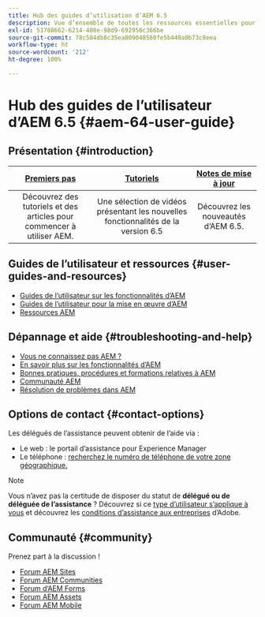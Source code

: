 ```yaml
---
title: Hub des guides d’utilisation d’AEM 6.5
description: Vue d’ensemble de toutes les ressources essentielles pour comprendre, installer, gérer et utiliser AEM 6.5.
exl-id: 51788662-6214-408e-98d9-692950c366be
source-git-commit: 78c584db8c35ea809048580fe5b440a0b73c8eea
workflow-type: ht
source-wordcount: '212'
ht-degree: 100%

---
```


# Hub des guides de l’utilisateur d’AEM 6.5 {#aem-64-user-guide}

## Présentation {#introduction}

| [Premiers pas](https://experienceleague.adobe.com/docs/experience-manager-cloud-service/content/home.html?lang=fr) | [Tutoriels](https://experienceleague.adobe.com/docs/experience-manager-tutorials.html?lang=fr) | [Notes de mise à jour](https://experienceleague.adobe.com/docs/experience-manager-65/release-notes/release-notes.html?lang=fr) |
|:-:|:-:|:-:|
| Découvrez des tutoriels et des articles pour commencer à utiliser AEM. | Une sélection de vidéos présentant les nouvelles fonctionnalités de la version 6.5 | Découvrez les nouveautés d’AEM 6.5. |

## Guides de l’utilisateur et ressources {#user-guides-and-resources}

* [Guides de l’utilisateur sur les fonctionnalités d’AEM](capabilities.md)
* [Guides de l’utilisateur pour la mise en œuvre d’AEM](implementation.md)
* [Ressources AEM](resources.md)

## Dépannage et aide {#troubleshooting-and-help}

* [Vous ne connaissez pas AEM ?](new.md)
* [En savoir plus sur les fonctionnalités d’AEM](learn.md)
* [Bonnes pratiques, procédures et formations relatives à AEM](best-practice.md)
* [Communauté AEM](community.md)
* [Résolution de problèmes dans AEM](troubleshooting.md)

## Options de contact {#contact-options}

Les délégués de l’assistance peuvent obtenir de l’aide via :

* Le web : le portail d’assistance pour Experience Manager
* Le téléphone : [recherchez le numéro de téléphone de votre zone géographique.](https://experienceleague.adobe.com/?support-tab=home&amp;lang=fr#support)

>[!NOTE]
>
>Vous n’avez pas la certitude de disposer du statut de **délégué ou de déléguée de l’assistance** ? Découvrez si ce [type d’utilisateur s’applique à vous](https://helpx.adobe.com/fr/experience-cloud/supported-users.html) et découvrez les [conditions d’assistance aux entreprises](https://helpx.adobe.com/fr/support/programs/enterprise-support-terms.html) d’Adobe.

## Communauté {#community}

Prenez part à la discussion !

* [Forum AEM Sites](https://help-forums.adobe.com/content/adobeforums/en/experience-manager-forum/adobe-experience-manager.html)
* [Forum AEM Communities](https://help-forums.adobe.com/content/adobeforums/en/experience-manager-forum/aem-communities.html)
* [Forum d’AEM Forms](https://help-forums.adobe.com/content/adobeforums/en/experience-manager-forum/aem-forms.html)
* [Forum AEM Assets](https://help-forums.adobe.com/content/adobeforums/en/experience-manager-forum/aem-assets.html)
* [Forum AEM Mobile](https://experienceleaguecommunities.adobe.com/)
